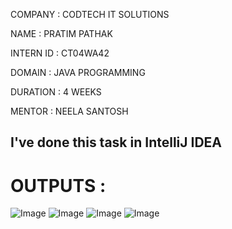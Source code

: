 COMPANY : CODTECH IT SOLUTIONS

NAME : PRATIM PATHAK

INTERN ID : CT04WA42

DOMAIN : JAVA PROGRAMMING

DURATION : 4 WEEKS

MENTOR : NEELA SANTOSH


## I've done this task in IntelliJ IDEA 

# OUTPUTS :
![Image](https://github.com/user-attachments/assets/9eda754b-4e37-4a49-a174-57e031c27403)
![Image](https://github.com/user-attachments/assets/b1adf4f8-37bc-4819-ab71-bfe05dd1f3de)
![Image](https://github.com/user-attachments/assets/a03d840b-619c-46da-836a-31e77a3a42e8)
![Image](https://github.com/user-attachments/assets/8d3e6142-c81d-48e4-9450-98a9117e06b3)
